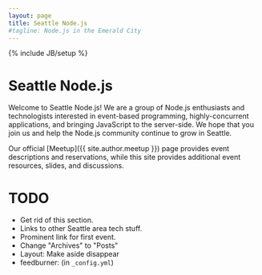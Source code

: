 ```yaml
---
layout: page
title: Seattle Node.js
#tagline: Node.js in the Emerald City
---
```

{% include JB/setup %}

# Seattle Node.js

Welcome to Seattle Node.js! We are a group of Node.js enthusiasts and
technologists interested in event-based programming, highly-concurrent
applications, and bringing JavaScript to the server-side. We hope that you join
us and help the Node.js community continue to grow in Seattle.

Our official [Meetup]({{ site.author.meetup }}) page provides event
descriptions and reservations, while this site provides additional event
resources, slides, and discussions.

# TODO

* Get rid of this section.
* Links to other Seattle area tech stuff.
* Prominent link for first event.
* Change "Archives" to "Posts"
* Layout: Make aside disappear
* feedburner: (in `_config.yml`)
